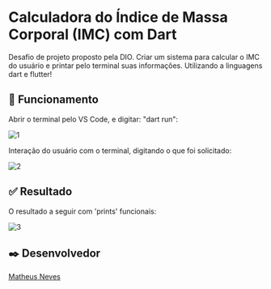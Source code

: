 # Calculadora do Índice de Massa Corporal (IMC) com Dart

Desafio de projeto proposto pela DIO. Criar um sistema para calcular o IMC do usuário e printar pelo terminal suas informações. Utilizando a linguagens dart e flutter!

## 🚀 Funcionamento
Abrir o terminal pelo VS Code, e digitar: "dart run":

![1](https://github.com/MatheusGinel/calculadora-imc/assets/99911565/fd656da7-2ddf-4671-85ff-92ef2626e62c)

Interação do usuário com o terminal, digitando o que foi solicitado:

![2](https://github.com/MatheusGinel/calculadora-imc/assets/99911565/5a3f2025-131d-4aba-8492-f8d92cdd953a)

## ✅ Resultado
O resultado a seguir com 'prints' funcionais:

![3](https://github.com/MatheusGinel/calculadora-imc/assets/99911565/a517a88e-d9a1-411a-9486-f884756f452a)

## ✒️ Desenvolvedor
[Matheus Neves](https://github.com/MatheusGinel)
